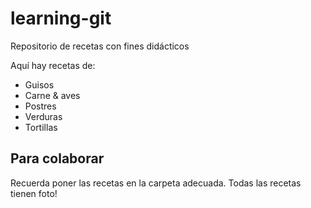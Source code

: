 ﻿# learning-git
Repositorio de recetas con fines didácticos

Aquí hay recetas de:

* Guisos
* Carne & aves
* Postres
* Verduras
* Tortillas

Para colaborar
--------------

Recuerda poner las recetas en la carpeta adecuada.
Todas las recetas tienen foto!
